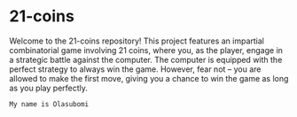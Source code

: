 # 21-coins

Welcome to the 21-coins repository! This project features an impartial combinatorial game involving 21 coins, where you, as the player, engage in a strategic battle against the computer. The computer is equipped with the perfect strategy to always win the game. However, fear not – you are allowed to make the first move, giving you a chance to win the game as long as you play perfectly.



```
My name is Olasubomi
```


